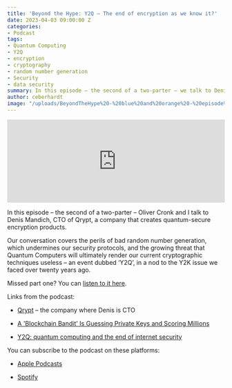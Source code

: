 ```yaml
---
title: 'Beyond the Hype: Y2Q – The end of encryption as we know it?'
date: 2023-04-03 09:00:00 Z
categories:
- Podcast
tags:
- Quantum Computing
- Y2Q
- encryption
- cryptography
- random number generation
- Security
- data security
summary: In this episode – the second of a two-parter – we talk to Denis Mandich, CTO of Qrypt, about the growing threat that Quantum Computers will ultimately render our current cryptographic techniques useless – an event dubbed ‘Y2Q’, in a nod to the Y2K issue we faced over twenty years ago.
author: ceberhardt
image: "/uploads/BeyondTheHype%20-%20blue%20and%20orange%20-%20episode%2011%20-%20social.png"
---
```


<iframe title="Embed Player" src="https://play.libsyn.com/embed/episode/id/26350203/height/192/theme/modern/size/large/thumbnail/yes/custom-color/ffffff/time-start/00:00:00/playlist-height/200/direction/backward/download/yes" height="192" width="100%" scrolling="no" allowfullscreen="" webkitallowfullscreen="true" mozallowfullscreen="true" oallowfullscreen="true" msallowfullscreen="true" style="border: none;"></iframe>

In this episode – the second of a two-parter – Oliver Cronk and I talk to Denis Mandich, CTO of Qrypt, a company that creates quantum-secure encryption products.

Our conversation covers the perils of bad random number generation, which undermines our security protocols, and the growing threat that Quantum Computers will ultimately render our current cryptographic techniques useless – an event dubbed ‘Y2Q’, in a nod to the Y2K issue we faced over twenty years ago.

Missed part one? You can [listen to it here](https://blog.scottlogic.com/2023/03/13/beyond-the-hype-quantum-computing-part-one.html).

Links from the podcast:

* [Qrypt](https://www.qrypt.com/) – the company where Denis is CTO

* [A 'Blockchain Bandit' Is Guessing Private Keys and Scoring Millions](https://www.wired.com/story/blockchain-bandit-ethereum-weak-private-keys/)

* [Y2Q: quantum computing and the end of internet security](https://cosmosmagazine.com/science/y2q-quantum-computing-and-the-end-of-internet-security/)

You can subscribe to the podcast on these platforms:

* [Apple Podcasts](https://podcasts.apple.com/dk/podcast/beyond-the-hype/id1612265563)

* [Spotify](https://open.spotify.com/show/2BlwBJ7JoxYpxU4GBmuR4x)
